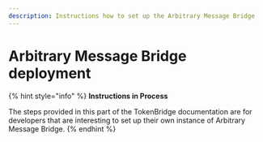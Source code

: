 ```yaml
---
description: Instructions how to set up the Arbitrary Message Bridge
---
```


# Arbitrary Message Bridge deployment

{% hint style="info" %}
**Instructions in Process**

The steps provided in this part of the TokenBridge documentation are for developers that are interesting to set up their own instance of Arbitrary Message Bridge.
{% endhint %}

